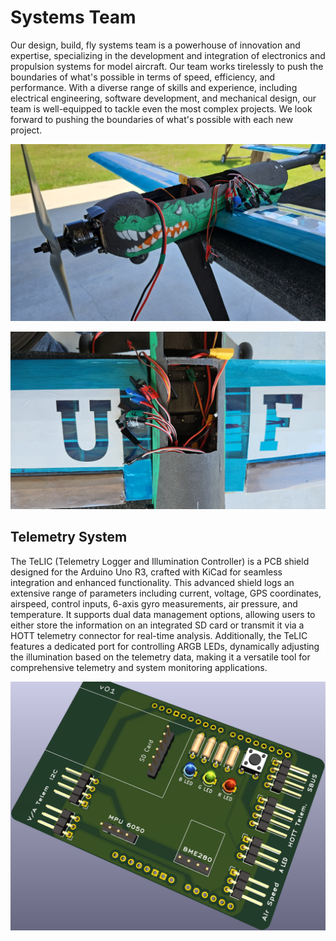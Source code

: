 # Systems Team

Our design, build, fly systems team is a powerhouse of innovation and expertise, specializing in the development and integration of electronics and propulsion systems for model aircraft. Our team works tirelessly to push the boundaries of what's possible in terms of speed, efficiency, and performance. With a diverse range of skills and experience, including electrical engineering, software development, and mechanical design, our team is well-equipped to tackle even the most complex projects. We look forward to pushing the boundaries of what's possible with each new project.

![Open Hatch Exposed Wiring Side](media/images/systems/open_hatch_side.jpg)

![Open Hatch Exposed Wiring Overhead](media/images/systems/open_hatch_top.jpg)

## Telemetry System

The TeLIC (Telemetry Logger and Illumination Controller) is a PCB shield designed for the Arduino Uno R3, crafted with KiCad for seamless integration and enhanced functionality. This advanced shield logs an extensive range of parameters including current, voltage, GPS coordinates, airspeed, control inputs, 6-axis gyro measurements, air pressure, and temperature. It supports dual data management options, allowing users to either store the information on an integrated SD card or transmit it via a HOTT telemetry connector for real-time analysis. Additionally, the TeLIC features a dedicated port for controlling ARGB LEDs, dynamically adjusting the illumination based on the telemetry data, making it a versatile tool for comprehensive telemetry and system monitoring applications.

![TeLIC KiCad PCB Render](media/images/systems/telic_render.png)
